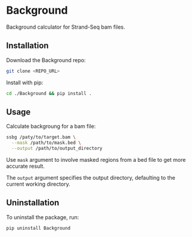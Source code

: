 # Background
Background calculator for Strand-Seq bam files.

## Installation

Download the Background repo:

```bash
git clone <REPO_URL>
```

Install with pip:

```bash
cd ./Background && pip install .
```

## Usage

Calculate backgroung for a bam file:

```bash
ssbg /paty/to/target.bam \
  --mask /path/to/mask.bed \
  --output /path/to/output_directory
```

Use `mask` argument to involve masked regions from a bed file to get more accurate result.

The `output` argument specifies the output directory, defaulting to the current working directory.

## Uninstallation

To uninstall the package, run:

```bash
pip uninstall Background
```
